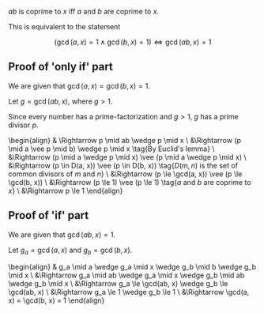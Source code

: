 $ab$ is coprime to $x$ iff $a$ and $b$ are coprime to $x$.

This is equivalent to the statement

$$ (\gcd(a, x) = 1 \wedge \gcd(b, x) = 1) \iff \gcd(ab, x) = 1 $$

## Proof of 'only if' part

We are given that $\gcd(a, x) = \gcd(b, x) = 1$.

Let $g = \gcd(ab, x)$, where $g > 1$.

Since every number has a prime-factorization and $g > 1$,
$g$ has a prime divisor $p$.

\begin{align}
& \Rightarrow p \mid ab \wedge p \mid x
\\ &\Rightarrow (p \mid a \vee p \mid b) \wedge p \mid x \tag{By Euclid's lemma}
\\ &\Rightarrow (p \mid a \wedge p \mid x) \vee (p \mid a \wedge p \mid x)
\\ &\Rightarrow (p \in D(a, x)) \vee (p \in D(b, x)) \tag{$D(m, n)$ is the set of common divisors of $m$ and $n$}
\\ &\Rightarrow (p \le \gcd(a, x)) \vee (p \le \gcd(b, x))
\\ &\Rightarrow (p \le 1) \vee (p \le 1) \tag{$a$ and $b$ are coprime to $x$}
\\ &\Rightarrow p \le 1
\end{align}

## Proof of 'if' part

We are given that $\gcd(ab, x) = 1$.

Let $g_a = \gcd(a, x)$ and $g_b = \gcd(b, x)$.

\begin{align}
& g_a \mid a \wedge g_a \mid x \wedge g_b \mid b \wedge g_b \mid x
\\ &\Rightarrow g_a \mid ab \wedge g_a \mid x \wedge g_b \mid ab \wedge g_b \mid x
\\ &\Rightarrow g_a \le \gcd(ab, x) \wedge g_b \le \gcd(ab, x)
\\ &\Rightarrow g_a \le 1 \wedge g_b \le 1
\\ &\Rightarrow \gcd(a, x) = \gcd(b, x) = 1
\end{align}
